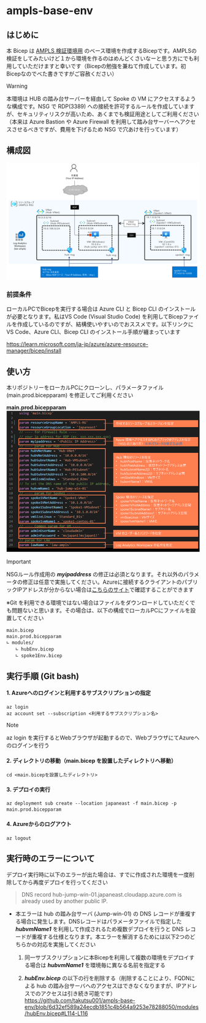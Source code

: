 # ampls-base-env

## はじめに
本 Bicep は [AMPLS 検証環境用](https://zenn.dev/takutsu/articles/zenn-ampls-instruction) のベース環境を作成するBicepです。AMPLSの検証をしてみたいけど１から環境を作るのはめんどくさいなーと思う方にでも利用していただけますと幸いです（Bicepの勉強を兼ねて作成しています。初Bicepなのでべた書きですがご容赦ください）

> [!WARNING]
> 本環境は HUB の踏み台サーバーを経由して Spoke の VM にアクセスするような構成です。NSG で RDP(3389) への接続を許可するルールを作成していますが、セキュリティリスクが高いため、あくまでも検証用途としてご利用ください（本来は Azure Bastion や Azure Firewall を利用して踏み台サーバーへアクセスさせるべきですが、費用を下げるため NSG で穴あけを行っています）

## 構成図
![](/images/ampls-base-topology.png)

### 前提条件
ローカルPCでBicepを実行する場合は Azure CLI と Bicep CLI のインストールが必要となります。私はVS Code (Visual Studio Code) を利用してBicepファイルを作成しているのですが、結構使いやすいのでおススメです。以下リンクに VS Code、Azure CLI、Bicep CLI のインストール手順が纏まっています

https://learn.microsoft.com/ja-jp/azure/azure-resource-manager/bicep/install

## 使い方
本リポジトリーをローカルPCにクローンし、パラメータファイル (main.prod.bicepparam) を修正してご利用ください

**main.prod.bicepparam**
![](/images/bicepparam.png)

> [!IMPORTANT]
> NSGルール作成用の ***myipaddress*** の修正は必須となります。それ以外のパラメータの修正は任意で実施してください。Azureに接続するクライアントのパブリックIPアドレスが分からない場合は[こちらのサイト](https://www.cman.jp/network/support/go_access.cgi)で確認することができます

※Git を利用できる環境ではない場合はファイルをダウンロードしていただくでも問題ないと思います。その場合は、以下の構成でローカルPCにファイルを設置してください

```
main.bicep
main.prod.bicepparam
∟ modules/
　　∟ hubEnv.bicep
　　∟ spoke1Env.bicep 
```

## 実行手順 (Git bash)

#### 1. Azureへのログインと利用するサブスクリプションの指定
```
az login
az account set --subscription <利用するサブスクリプション名>
```
> [!NOTE]
> az login を実行するとWebブラウザが起動するので、WebブラウザにてAzureへのログインを行う

#### 2. ディレクトリの移動（main.bicep を設置したディレクトリへ移動）
```
cd <main.bicepを設置したディレクトリ>
```

#### 3. デプロイの実行
```
az deployment sub create --location japaneast -f main.bicep -p main.prod.bicepparam
```

#### 4. Azureからのログアウト
```
az logout
```

## 実行時のエラーについて
デプロイ実行時に以下のエラーが出た場合は、すでに作成された環境を一度削除してから再度デプロイを行ってください
> DNS record hub-jump-win-01.japaneast.cloudapp.azure.com is already used by another public IP.

  - 本エラーは hub の踏み台サーバ (Jump-win-01) の DNS レコードが重複する場合に発生します。DNSレコードはパラメータファイルで指定した ***hubvmName1*** を利用して作成されるため複数デプロイを行うと DNS レコードが重複する仕様となります。本エラーを解消するためには以下2つのどちらかの対応を実施してください

    1. 同一サブスクリプションに本Bicepを利用して複数の環境をデプロイする場合は ***hubvmName1*** を環境毎に異なる名前を指定する
  
    2. ***hubEnv.bicep*** の以下の行を削除する（削除することにより、FQDNによる hub の踏み台サーバへのアクセスはできなくなりますが、IPアドレスでのアクセスは引き続き可能です）
     https://github.com/takutsu001/ampls-base-env/blob/6d32ef589a24ecdb1851c4b564a9253e78288050/modules/hubEnv.bicep#L114-L116